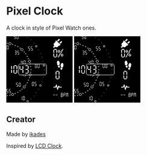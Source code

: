 # Pixel Clock

A clock in style of Pixel Watch ones.

![](screenshot2.png) ![](screenshot2.png)

## Creator

Made by [ikades]([https://github.com/ikades])

Inspired by [LCD Clock](https://banglejs.com/apps/?id=lcdclock).
